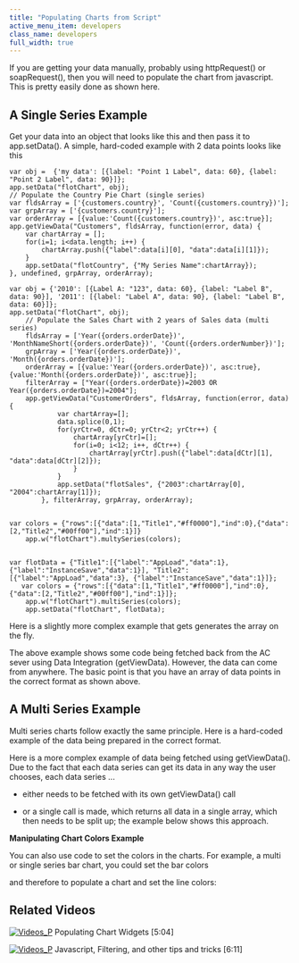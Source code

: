 ```yaml
---
title: "Populating Charts from Script"
active_menu_item: developers
class_name: developers
full_width: true
---
```



If you are getting your data manually, probably using httpRequest() or soapRequest(), then you will need to populate the chart from javascript. This is pretty easily done as shown here.

## A Single Series Example

Get your data into an object that looks like this and then pass it to app.setData(). A simple, hard-coded example with 2 data points looks like this

    var obj =  {'my data': [{label: "Point 1 Label", data: 60}, {label: "Point 2 Label", data: 90}]};
    app.setData("flotChart", obj);
    // Populate the Country Pie Chart (single series)
    var fldsArray = ['{customers.country}', 'Count({customers.country})'];
    var grpArray = ['{customers.country}'];
    var orderArray = [{value:'Count({customers.country})', asc:true}];
    app.getViewData("Customers", fldsArray, function(error, data) {
        var chartArray = [];
        for(i=1; i<data.length; i++) {
            chartArray.push({"label":data[i][0], "data":data[i][1]});
        }
        app.setData("flotCountry", {"My Series Name":chartArray});
    }, undefined, grpArray, orderArray);   
     
    var obj = {'2010': [{Label A: "123", data: 60}, {label: "Label B", data: 90}], '2011': [{label: "Label A", data: 90}, {label: "Label B", data: 60}]};
    app.setData("flotChart", obj);
        // Populate the Sales Chart with 2 years of Sales data (multi series)
        fldsArray = ['Year({orders.orderDate})', 'MonthNameShort({orders.orderDate})', 'Count({orders.orderNumber})'];
        grpArray = ['Year({orders.orderDate})', 'Month({orders.orderDate})'];
        orderArray = [{value:'Year({orders.orderDate})', asc:true},{value:'Month({orders.orderDate})', asc:true}];
        filterArray = ["Year({orders.orderDate})=2003 OR Year({orders.orderDate})=2004"];
        app.getViewData("CustomerOrders", fldsArray, function(error, data) {
                var chartArray=[];
                data.splice(0,1);
                for(yrCtr=0, dCtr=0; yrCtr<2; yrCtr++) {
                    chartArray[yrCtr]=[];
                    for(i=0; i<12; i++, dCtr++) {
                        chartArray[yrCtr].push({"label":data[dCtr][1], "data":data[dCtr][2]});
                    }
                }
                app.setData("flotSales", {"2003":chartArray[0], "2004":chartArray[1]});
            }, filterArray, grpArray, orderArray);
     
     
    var colors = {"rows":[{"data":[1,"Title1","#ff0000"],"ind":0},{"data":[2,"Title2","#00ff00"],"ind":1}]}
        app.w("flotChart").multySeries(colors);
     
     
    var flotData = {"Title1":[{"label":"AppLoad","data":1},{"label":"InstanceSave","data":1}], "Title2":[{"label":"AppLoad","data":3}, {"label":"InstanceSave","data":1}]};
       var colors = {"rows":[{"data":[1,"Title1","#ff0000"],"ind":0},{"data":[2,"Title2","#00ff00"],"ind":1}]};
        app.w("flotChart").multiSeries(colors);
        app.setData("flotChart", flotData);
     
   

Here is a slightly more complex example that gets generates the array on the fly.

The above example shows some code being fetched back from the AC sever using Data Integration (getViewData). However, the data can come from anywhere. The basic point is that you have an array of data points in the correct format as shown above.

## A Multi Series Example

Multi series charts follow exactly the same principle. Here is a hard-coded example of the data being prepared in the correct format.

Here is a more complex example of data being fetched using getViewData(). Due to the fact that each data series can get its data in any way the user chooses, each data series ...

 - either needs to be fetched with its own getViewData() call

 - or a single call is made, which returns all data in a single array, which then needs to be split up; the example below shows this approach.

**Manipulating Chart Colors Example**

You can also use code to set the colors in the charts. For example, a multi or single series bar chart, you could set the bar colors

and therefore to populate a chart and set the line colors:

## Related Videos

[![Videos\_P](/img/docs/videos_p.png)](http://www.youtube.com/v/4FXN_AsiiMs?autoplay=1&hd=1&fs=1&showsearch=0&rel=0&) Populating Chart Widgets [5:04]

[![Videos\_P](/img/docs/videos_p.png)](http://www.youtube.com/v/rKbMmF7kcXs?autoplay=1&hd=1&fs=1&showsearch=0&rel=0&) Javascript, Filtering, and other tips and tricks [6:11]

